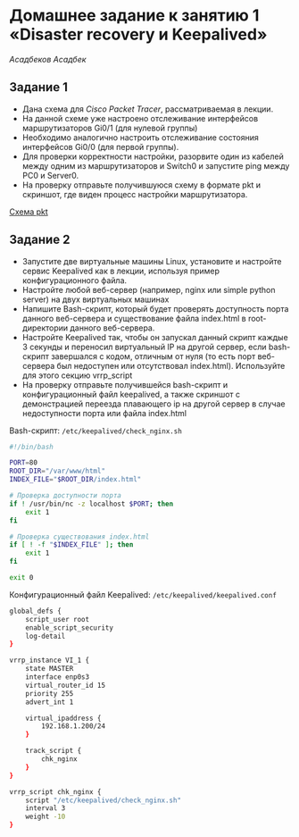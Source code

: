 # Домашнее задание к занятию 1 «Disaster recovery и Keepalived»
*Асадбеков Асадбек*

## Задание 1

* Дана схема для *Cisco Packet Tracer*, рассматриваемая в лекции.
* На данной схеме уже настроено отслеживание интерфейсов маршрутизаторов Gi0/1 (для нулевой группы)
* Необходимо аналогично настроить отслеживание состояния интерфейсов Gi0/0 (для первой группы).
* Для проверки корректности настройки, разорвите один из кабелей между одним из маршрутизаторов и Switch0 и запустите ping между PC0 и Server0.
* На проверку отправьте получившуюся схему в формате pkt и скриншот, где виден процесс настройки маршрутизатора.

[](https://github.com/asad-bekov/hw-05/blob/main/img/1.png)
[](https://github.com/asad-bekov/hw-05/blob/main/img/2.png)
[Схема pkt](https://github.com/asad-bekov/hw-05/blob/main/img/hsrp_updated.pkt)
## Задание 2
* Запустите две виртуальные машины Linux, установите и настройте сервис Keepalived как в лекции, используя пример конфигурационного файла.
* Настройте любой веб-сервер (например, nginx или simple python server) на двух виртуальных машинах
* Напишите Bash-скрипт, который будет проверять доступность порта данного веб-сервера и существование файла index.html в root-директории данного веб-сервера.
* Настройте Keepalived так, чтобы он запускал данный скрипт каждые 3 секунды и переносил виртуальный IP на другой сервер, если bash-скрипт завершался с кодом, отличным от нуля (то есть порт веб-сервера был недоступен или отсутствовал index.html). Используйте для этого секцию vrrp_script
* На проверку отправьте получившейся bash-скрипт и конфигурационный файл keepalived, а также скриншот с демонстрацией переезда плавающего ip на другой сервер в случае недоступности порта или файла index.html

Bash-скрипт: `/etc/keepalived/check_nginx.sh`

```bash
#!/bin/bash

PORT=80
ROOT_DIR="/var/www/html"
INDEX_FILE="$ROOT_DIR/index.html"

# Проверка доступности порта
if ! /usr/bin/nc -z localhost $PORT; then
    exit 1
fi

# Проверка существования index.html
if [ ! -f "$INDEX_FILE" ]; then
    exit 1
fi

exit 0
```

Конфигурационный файл Keepalived: `/etc/keepalived/keepalived.conf`

```bash
global_defs {
    script_user root
    enable_script_security
    log-detail
}

vrrp_instance VI_1 {
    state MASTER
    interface enp0s3
    virtual_router_id 15
    priority 255
    advert_int 1

    virtual_ipaddress {
        192.168.1.200/24
    }

    track_script {
        chk_nginx
    }
}

vrrp_script chk_nginx {
    script "/etc/keepalived/check_nginx.sh"
    interval 3
    weight -10
}
```

[](https://github.com/asad-bekov/hw-05/blob/main/img/3.png)
[](https://github.com/asad-bekov/hw-05/blob/main/img/4.png)
[](https://github.com/asad-bekov/hw-05/blob/main/img/5.png)
[](https://github.com/asad-bekov/hw-05/blob/main/img/5.png)

